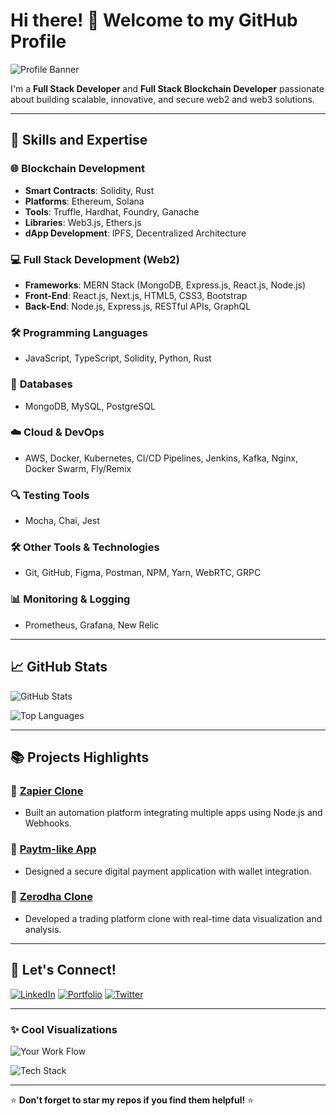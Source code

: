 # Hi there! 👋 Welcome to my GitHub Profile

![Profile Banner](https://github-header=image.png)

I'm a **Full Stack Developer** and **Full Stack Blockchain Developer** passionate about building scalable, innovative, and secure web2 and web3 solutions. 

---

## 🚀 Skills and Expertise

### 🌐 **Blockchain Development**
- **Smart Contracts**: Solidity, Rust
- **Platforms**: Ethereum, Solana
- **Tools**: Truffle, Hardhat, Foundry, Ganache
- **Libraries**: Web3.js, Ethers.js
- **dApp Development**: IPFS, Decentralized Architecture

### 💻 **Full Stack Development (Web2)**
- **Frameworks**: MERN Stack (MongoDB, Express.js, React.js, Node.js)
- **Front-End**: React.js, Next.js, HTML5, CSS3, Bootstrap
- **Back-End**: Node.js, Express.js, RESTful APIs, GraphQL

### 🛠 **Programming Languages**
- JavaScript, TypeScript, Solidity, Python, Rust

### 💾 **Databases**
- MongoDB, MySQL, PostgreSQL

### ☁️ **Cloud & DevOps**
- AWS, Docker, Kubernetes, CI/CD Pipelines, Jenkins, Kafka, Nginx, Docker Swarm, Fly/Remix

### 🔍 **Testing Tools**
- Mocha, Chai, Jest

### 🛠 **Other Tools & Technologies**
- Git, GitHub, Figma, Postman, NPM, Yarn, WebRTC, GRPC

### 📊 **Monitoring & Logging**
- Prometheus, Grafana, New Relic

---

## 📈 GitHub Stats

![GitHub Stats](https://github-readme-stats.vercel.app/api?username=your-username&show_icons=true&theme=radical)

![Top Languages](https://github-readme-stats.vercel.app/api/top-langs/?username=your-username&layout=compact&theme=radical)

---

## 📚 Projects Highlights

### 🌟 [Zapier Clone](https://github.com/your-username/zapier-clone)
- Built an automation platform integrating multiple apps using Node.js and Webhooks.

### 🌟 [Paytm-like App](https://github.com/your-username/paytm-clone)
- Designed a secure digital payment application with wallet integration.

### 🌟 [Zerodha Clone](https://github.com/your-username/zerodha-clone)
- Developed a trading platform clone with real-time data visualization and analysis.

---

## 🤝 Let's Connect!

[![LinkedIn](https://img.shields.io/badge/LinkedIn-blue?style=flat&logo=linkedin)](https://www.linkedin.com/in/your-profile) 
[![Portfolio](https://img.shields.io/badge/Portfolio-000000?style=flat&logo=firefox)](https://your-portfolio-link.com) 
[![Twitter](https://img.shields.io/badge/Twitter-1DA1F2?style=flat&logo=twitter)](https://twitter.com/your-profile)

---

### ✨ Cool Visualizations

![Your Work Flow](https://user-images.githubusercontent.com/placeholder/your-flow-diagram.png)

![Tech Stack](https://user-images.githubusercontent.com/placeholder/your-tech-stack-diagram.png)

---

⭐️ **Don't forget to star my repos if you find them helpful!** ⭐️
